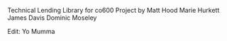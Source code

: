 Technical Lending Library for co600 Project by
Matt Hood
Marie Hurkett
James Davis
Dominic Moseley

Edit: Yo Mumma